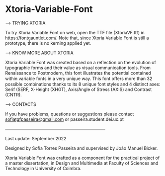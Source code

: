 # Xtoria-Variable-Font


--> TRYING XTORIA

To try Xtoria Variable Font on web, open the TTF file (XtoriaVF.ttf) in https://fontgauntlet.com/.
Note that, since Xtoria Variable Font is still a prototype, there is no kerning applied yet.



--> KNOW MORE ABOUT XTORIA 

Xtoria Variable Font was created based on a reflection on the evolution of typographic forms and their value as visual communication tools.
From Renaissance to Postmodern, this font illustrates the potential contained within variable fonts in a very unique way. 
This font oﬀers more than 32 possible combinations thanks to its 8 unique font styles and 4 distinct axes: Serif (SERF, X-Height (XHGT), Axis/Angle of Stress (AXIS) and Contrast (CNTR).


--> CONTACTS

If you have problems, questions or suggestions please contact sofiatgfpasseira@gmail.com or passeira.student.dei.uc.pt
  
  
 ———————————————————————
 
Last update: September 2022
 
Designed by Sofia Torres Passeira and supervised by João Manuel Bicker.
 
Xtoria Variable Font was crafted as a component for the practical project of a master dissertation, in Design and Multimedia at Faculty of Sciences 
and Technology in University of Coimbra.



